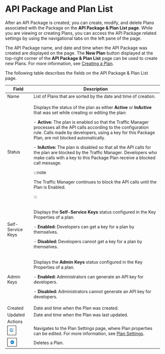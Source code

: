 ﻿---
sidebar_position: 5
---

# API Package and Plan List

<head>
  <meta name="guidename" content="API Management"/>
  <meta name="context" content="GUID-1242c18e-eae8-4c29-9cf9-8964868b8c8d"/>
</head>

After an API Package is created, you can create, modify, and delete Plans associated with the Package on the **API Package & Plan List page**. While you are viewing or creating Plans, you can access the API Package related settings by using the navigational tabs on the left pane of the page. 

The API Package name, and date and time when the API Package was created are displayed on the page. The **New Plan** button displayed at the top-right corner of the **API Package & Plan List** page can be used to create new Plans. For more information, see [Creating a Plan](Creatingapiplans/Creating_api_plans.md). 

The following table describes the fields on the API Package & Plan List page. 

|**Field** |**Description** |
| -------- |------|
|Name|List of Plans that are sorted by the date and time of creation. |
|Status|<p>Displays the status of the plan as either **Active** or **InActive** that was set while creating or editing the plan: </p><p>- **Active:** The plan is enabled so that the Traffic Manager processes all the API calls according to the configuration rule. Calls made by developers, using a key for this Package Plan, are not blocked automatically. </p><p>- **InActive:** The plan is disabled so that all the API calls for the plan are blocked by the Traffic Manager. Developers who make calls with a key to this Package Plan receive a blocked call message. </p><p>:::note</p><p>The Traffic Manager continues to block the API calls until the Plan is Enabled.</p><p>::: </p>|
|Self-Service Keys|<p>Displays the **Self-Service Keys** status configured in the Key Properties of a plan. </p><p>- **Enabled:** Developers can get a key for a plan by themselves. </p><p>- **Disabled:** Developers cannot get a key for a plan by themselves. </p>|
|Admin Keys|<p>Displays the **Admin Keys** status configured in the Key Properties of a plan. </p><p>- **Enabled:** Administrators can generate an API key for developers. </p><p>- **Disabled:** Administrators cannot generate an API key for developers. </p>|
|Created|Date and time when the Plan was created. |
|Updated|Date and time when the Plan was last updated. |
|Actions| |
|![](../../Images/edit_2.jpg)|Navigates to the Plan Settings page, where Plan properties can be edited. For more information, see [Plan Settings](api-plan-settings.htm). |
|![](../../Images/delete%202.jpg)|Deletes a Plan. |

[ref1]: Aspose.Words.56a8fe2e-9f89-419a-bcec-c82d51d30a12.001.png
